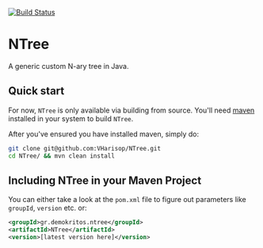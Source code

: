 [![Build Status](https://travis-ci.org/VHarisop/NTree.svg?branch=master)](https://travis-ci.org/VHarisop/NTree)

# NTree
A generic custom N-ary tree in Java.

## Quick start
For now, `NTree` is only available via building from source.
You'll need [maven][maven] installed in your system to build `NTree`.

After you've ensured you have installed maven, simply do:

```bash
git clone git@github.com:VHarisop/NTree.git
cd NTree/ && mvn clean install
```

## Including NTree in your Maven Project
You can either take a look at the `pom.xml` file to figure out parameters
like `groupId`, `version` etc. or:

```xml
<groupId>gr.demokritos.ntree</groupId>
<artifactId>NTree</artifactId>
<version>[latest version here]</version>
```

[maven]: https://maven.apache.org/
